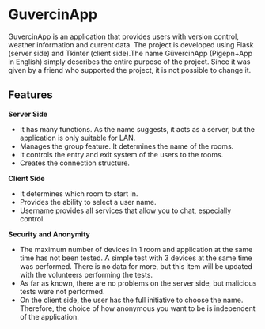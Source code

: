 # GuvercinApp

GuvercinApp is an application that provides users with version control, weather information and current data. The project is developed using Flask (server side) and Tkinter (client side).The name GüvercinApp (Pigepn+App in English) simply describes the entire purpose of the project. Since it was given by a friend who supported the project, it is not possible to change it.


## Features
 **Server Side**
- It has many functions. As the name suggests, it acts as a server, but the application is only suitable for LAN.
- Manages the group feature. It determines the name of the rooms.
- It controls the entry and exit system of the users to the rooms.
- Creates the connection structure.


 **Client Side**
- It determines which room to start in.
- Provides the ability to select a user name.
- Username provides all services that allow you to chat, especially control.


**Security and Anonymity**
- The maximum number of devices in 1 room and application at the same time has not been tested. A simple test with 3 devices at the same time was performed. There is no data for more, but this item will be updated with the volunteers performing the tests. 
- As far as known, there are no problems on the server side, but malicious tests were not performed.
- On the client side, the user has the full initiative to choose the name. Therefore, the choice of how anonymous you want to be is independent of the application.
